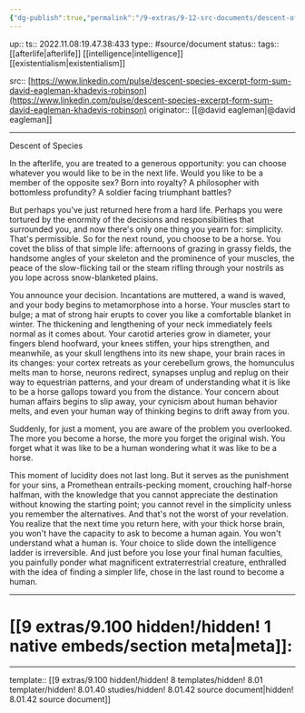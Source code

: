 ```yaml
---
{"dg-publish":true,"permalink":"/9-extras/9-12-src-documents/descent-of-species/"}
---
```


up:: 
ts:: 2022.11.08:19.47.38:433
type:: #source/document
status:: 
tags:: [[afterlife|afterlife]] [[intelligence|intelligence]] [[existentialism|existentialism]]

src:: [https://www.linkedin.com/pulse/descent-species-excerpt-form-sum-david-eagleman-khadevis-robinson](https://www.linkedin.com/pulse/descent-species-excerpt-form-sum-david-eagleman-khadevis-robinson)
originator:: [[@david eagleman|@david eagleman]]

____
Descent of Species

In the afterlife, you are treated to a generous opportunity: you can choose whatever you would like to be in the next life. Would you like to be a member of the opposite sex? Born into royalty? A philosopher with bottomless profundity? A soldier facing triumphant battles?

But perhaps you've just returned here from a hard life. Perhaps you were tortured by the enormity of the decisions and responsibilities that surrounded you, and now there's only one thing you yearn for: simplicity. That's permissible. So for the next round, you choose to be a horse. You covet the bliss of that simple life: afternoons of grazing in grassy fields, the handsome angles of your skeleton and the prominence of your muscles, the peace of the slow-flicking tail or the steam rifling through your nostrils as you lope across snow-blanketed plains.

You announce your decision. Incantations are muttered, a wand is waved, and your body begins to metamorphose into a horse. Your muscles start to bulge; a mat of strong hair erupts to cover you like a comfortable blanket in winter. The thickening and lengthening of your neck immediately feels normal as it comes about. Your carotid arteries grow in diameter, your fingers blend hoofward, your knees stiffen, your hips strengthen, and meanwhile, as your skull lengthens into its new shape, your brain races in its changes: your cortex retreats as your cerebellum grows, the homunculus melts man to horse, neurons redirect, synapses unplug and replug on their way to equestrian patterns, and your dream of understanding what it is like to be a horse gallops toward you from the distance. Your concern about human affairs begins to slip away, your cynicism about human behavior melts, and even your human way of thinking begins to drift away from you.

Suddenly, for just a moment, you are aware of the problem you overlooked. The more you become a horse, the more you forget the original wish. You forget what it was like to be a human wondering what it was like to be a horse.

This moment of lucidity does not last long. But it serves as the punishment for your sins, a Promethean entrails-pecking moment, crouching half-horse halfman, with the knowledge that you cannot appreciate the destination without knowing the starting point; you cannot revel in the simplicity unless you remember the alternatives. And that's not the worst of your revelation. You realize that the next time you return here, with your thick horse brain, you won't have the capacity to ask to become a human again. You won't understand what a human is. Your choice to slide down the intelligence ladder is irreversible. And just before you lose your final human faculties, you painfully ponder what magnificent extraterrestrial creature, enthralled with the idea of finding a simpler life, chose in the last round to become a human.
____
# [[9 extras/9.100 hidden!/hidden! 1 native embeds/section meta|meta]]:

____
template:: [[9 extras/9.100 hidden!/hidden! 8 templates/hidden! 8.01 templater/hidden! 8.01.40 studies/hidden! 8.01.42 source document|hidden! 8.01.42 source document]]
